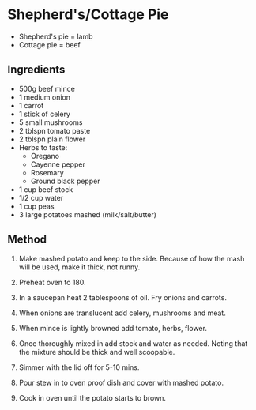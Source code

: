 # Shepherd's/Cottage Pie

* Shepherd's pie = lamb
* Cottage pie = beef

## Ingredients

* 500g beef mince
* 1 medium onion
* 1 carrot
* 1 stick of celery
* 5 small mushrooms
* 2 tblspn tomato paste
* 2 tblspn plain flower
* Herbs to taste:
    * Oregano
    * Cayenne pepper
    * Rosemary
    * Ground black pepper
* 1 cup beef stock
* 1/2 cup water
* 1 cup peas
* 3 large potatoes mashed (milk/salt/butter)

## Method

1. Make mashed potato and keep to the side. Because of how the mash will be
used, make it thick, not runny.

1. Preheat oven to 180.

1. In a saucepan heat 2 tablespoons of oil. Fry onions and carrots.

1. When onions are translucent add celery, mushrooms and meat.

1. When mince is lightly browned add tomato, herbs, flower.

1. Once thoroughly mixed in add stock and water as needed. Noting that the
mixture should be thick and well scoopable.

1. Simmer with the lid off for 5-10 mins.

1. Pour stew in to oven proof dish and cover with mashed potato.

1. Cook in oven until the potato starts to brown.

